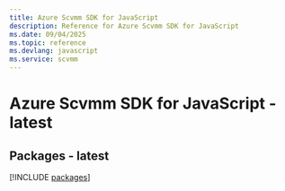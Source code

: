 ```yaml
---
title: Azure Scvmm SDK for JavaScript
description: Reference for Azure Scvmm SDK for JavaScript
ms.date: 09/04/2025
ms.topic: reference
ms.devlang: javascript
ms.service: scvmm
---
```

# Azure Scvmm SDK for JavaScript - latest
## Packages - latest
[!INCLUDE [packages](scvmm-index.md)]
